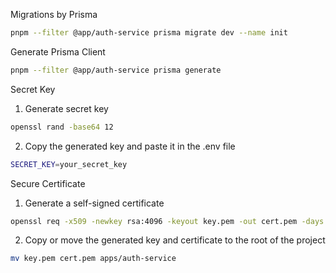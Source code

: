 Migrations by Prisma

```bash
pnpm --filter @app/auth-service prisma migrate dev --name init
```

Generate Prisma Client

```bash
pnpm --filter @app/auth-service prisma generate
```

Secret Key

1. Generate secret key

```bash
openssl rand -base64 12
```
2. Copy the generated key and paste it in the .env file

```bash
SECRET_KEY=your_secret_key
```

Secure Certificate

1. Generate a self-signed certificate

```bash
openssl req -x509 -newkey rsa:4096 -keyout key.pem -out cert.pem -days 365 -nodes
```

2. Copy or move the generated key and certificate to the root of the project

```bash
mv key.pem cert.pem apps/auth-service
```


